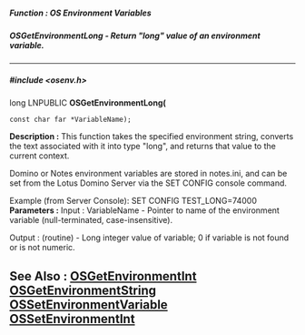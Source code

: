##### Function : OS Environment Variables
##### OSGetEnvironmentLong - Return "long" value of an environment variable.
---
##### #include <osenv.h>
long LNPUBLIC **OSGetEnvironmentLong(**

	const char far *VariableName);
**Description :**
This function takes the specified environment string, converts the text 
associated with it into type "long", and returns that value to the current 
context.   

Domino or Notes environment variables are stored in notes.ini, and can be set 
from the Lotus Domino Server via the SET CONFIG console command.

Example (from Server Console):
SET CONFIG TEST_LONG=74000
**Parameters :**
Input :
VariableName  -  Pointer to name of the environment variable (null-terminated, case-insensitive).

Output :
(routine)  -  Long integer value of variable;  0 if variable is not found or is not numeric.


**See Also :**
[OSGetEnvironmentInt](D:/md_files/OSGetEnvironmentInt.md)
[OSGetEnvironmentString](D:/md_files/OSGetEnvironmentString.md)
[OSSetEnvironmentVariable](D:/md_files/OSSetEnvironmentVariable.md)
[OSSetEnvironmentInt](D:/md_files/OSSetEnvironmentInt.md)
---
